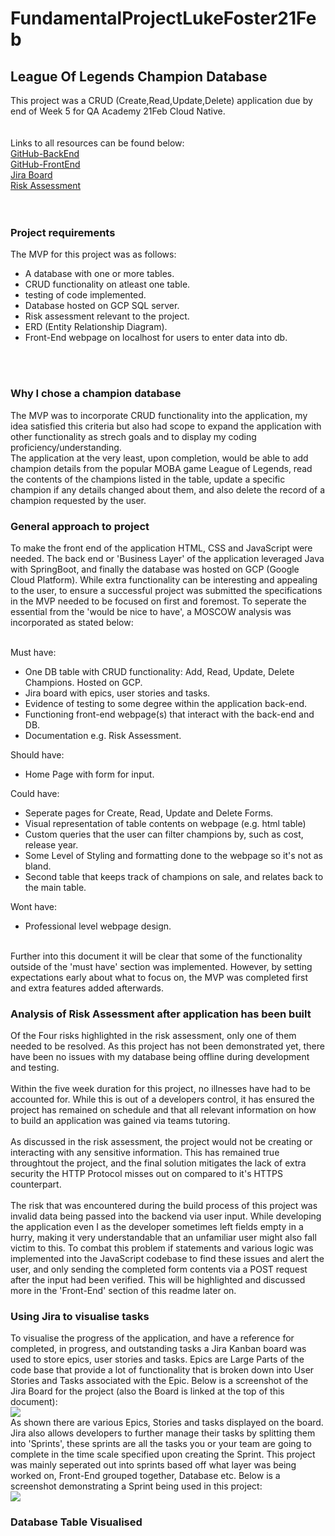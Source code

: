 # FundamentalProjectLukeFoster21Feb
## League Of Legends Champion Database  
  
This project was a CRUD (Create,Read,Update,Delete) application due by end of Week 5 for QA Academy 21Feb Cloud Native.  
<br>
<br>
Links to all resources can be found below:  
[GitHub-BackEnd](https://github.com/LuKeF-2021/FundamentalProjectLukeFoster21Feb)  
[GitHub-FrontEnd](https://github.com/LuKeF-2021/FundamentalProject21FebFrontEnd)  
[Jira Board](https://lukef.atlassian.net/secure/RapidBoard.jspa?rapidView=1&projectKey=FPQA&selectedIssue=FPQA-1)  
[Risk Assessment](https://github.com/LuKeF-2021/FundamentalProjectLukeFoster21Feb/blob/main/Risk%20Assessment%20Luke%20Foster%20Fundamentals%20Project%2021Feb.docx)  
<br>
<br>
### Project requirements  
The MVP for this project was as follows:  
* A database with one or more tables.
* CRUD functionality on atleast one table.
* testing of code implemented.
* Database hosted on GCP SQL server.
* Risk assessment relevant to the project.
* ERD (Entity Relationship Diagram).
* Front-End webpage on localhost for users to enter data into db.  
<br>
<br>
<h3> Why I chose a champion database </h3>
The MVP was to incorporate CRUD functionality into the application, my idea satisfied this criteria but also had scope  
to expand the application with other functionality as strech goals and to display my coding proficiency/understanding.  
<br>
The application at the very least, upon completion, would be able to add champion details from the popular MOBA game  
League of Legends, read the contents of the champions listed in the table, update a specific champion if any details  
changed about them, and also delete the record of a champion requested by the user.  
<br>
<h3>General approach to project</h3>
To make the front end of the application HTML, CSS and JavaScript were needed. The back end or 'Business Layer' of the application  
leveraged Java with SpringBoot, and finally the database was hosted on GCP (Google Cloud Platform). While extra functionality can  
be interesting and appealing to the user, to ensure a successful project was submitted the specifications in the MVP needed to be  
focused on first and foremost. To seperate the essential from the 'would be nice to have', a MOSCOW analysis was incorporated as  
stated below:  
<br>
<br>

Must have:  
* One DB table with CRUD functionality: Add, Read, Update, Delete Champions. Hosted on GCP.
* Jira board with epics, user stories and tasks.
* Evidence of testing to some degree within the application back-end.
* Functioning front-end webpage(s) that interact with the back-end and DB.
* Documentation e.g. Risk Assessment.  

Should have:  
* Home Page with form for input.  

Could have:  
* Seperate pages for Create, Read, Update and Delete Forms.
* Visual representation of table contents on webpage (e.g. html table)
* Custom queries that the user can filter champions by, such as cost, release year.
* Some Level of Styling and formatting done to the webpage so it's not as bland.
* Second table that keeps track of champions on sale, and relates back to the main table.  

Wont have:  
* Professional level webpage design.  
<br>
Further into this document it will be clear that some of the functionality outside of the 'must have' section was implemented.  
However, by setting expectations early about what to focus on, the MVP was completed first and extra features added afterwards.  
<h3>Analysis of Risk Assessment after application has been built</h3>  
Of the Four risks highlighted in the risk assessment, only one of them needed to be resolved. As this project has not been demonstrated  
yet, there have been no issues with my database being offline during development and testing.  
<br>
<br>
Within the five week duration for this  project, no illnesses have had to be accounted for. While this is out of a developers control,  
it has ensured the project has remained on schedule and that all relevant information on how to build an application was gained via  
teams tutoring.  
<br>
<br>
As discussed in the risk assessment, the project would not be creating or interacting with any sensitive information. This has remained  
true throughtout the project, and the final solution mitigates the lack of extra security the HTTP Protocol misses out on compared to  
it's HTTPS counterpart.  
<br>
<br>
The risk that was encountered during the build process of this project was invalid data being passed into the backend via user input.  
While developing the application even I as the developer sometimes left fields empty in a hurry, making it very understandable that  
an unfamiliar user might also fall victim to this. To combat this problem if statements and various logic was implemented into the  
JavaScript codebase to find these issues and alert the user, and only sending the completed form contents via a POST request after  
the input had been verified. This will be highlighted and discussed more in the 'Front-End' section of this readme later on.  
<h3>Using Jira to visualise tasks</h3>  
To visualise the progress of the application, and have a reference for completed, in progress, and outstanding tasks  
a Jira Kanban board was used to store epics, user stories and tasks. Epics are Large Parts of the code base that  
provide a lot of functionality that is broken down into User Stories and Tasks associated with the Epic. Below  
is a screenshot of the Jira Board for the project (also the Board is linked at the top of this document):  
<br>
<img src="https://user-images.githubusercontent.com/78487781/110254179-f9027d80-7f85-11eb-9740-bacf459b879e.png">
<br>
As shown there are various Epics, Stories and tasks displayed on the board. Jira also allows developers to further manage their  
tasks by splitting them into 'Sprints', these sprints are all the tasks you or your team are going to complete in the time  
scale specified upon creating the Sprint. This project was mainly seperated out into sprints based off what layer was being  
worked on, Front-End grouped together, Database etc.  
Below is a screenshot demonstrating a Sprint being used in this project:  
<br>
<img src="https://user-images.githubusercontent.com/78487781/110254416-f6ecee80-7f86-11eb-82bc-da790dcc68fa.png">
<br>
<h3>Database Table Visualised</h3>  
<img src="https://user-images.githubusercontent.com/78487781/110254958-50561d00-7f89-11eb-97d1-017a103f347b.png>

<h3>Workflow of Application</h3>  
discuss all layers, how they interact, the methods in each layer, demonstrate POST GET DELETE PUT workflow
<h3>Front-End</h3>  

<h3>Back-End</h3>  

<h3>Testing</h3>  
<h4>Integration Testing</h4>  
<h4>Unit Testing</h4>

<h3>Tools Used</h3>  

<h3>Future Improvements</h3>  

